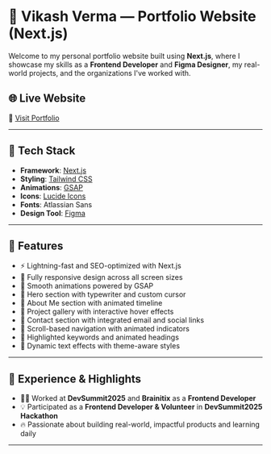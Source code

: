 # 💼 Vikash Verma — Portfolio Website (Next.js)

Welcome to my personal portfolio website built using **Next.js**, where I showcase my skills as a **Frontend Developer** and **Figma Designer**, my real-world projects, and the organizations I've worked with.

## 🌐 Live Website

🔗 [Visit Portfolio](https://www.coderrr.me)

---

## 🧰 Tech Stack

- **Framework**: [Next.js](https://nextjs.org/)
- **Styling**: [Tailwind CSS](https://tailwindcss.com/)
- **Animations**: [GSAP](https://gsap.com/)
- **Icons**: [Lucide Icons](https://lucide.dev/)
- **Fonts**: Atlassian Sans
- **Design Tool**: [Figma](https://figma.com/)

---

## 🚀 Features

- ⚡ Lightning-fast and SEO-optimized with Next.js
- 📱 Fully responsive design across all screen sizes
- 🎨 Smooth animations powered by GSAP
- 👤 Hero section with typewriter and custom cursor
- 🧠 About Me section with animated timeline
- 🧰 Project gallery with interactive hover effects
- 📨 Contact section with integrated email and social links
- 🔗 Scroll-based navigation with animated indicators
- 🎯 Highlighted keywords and animated headings
- 🌈 Dynamic text effects with theme-aware styles

---

## 💼 Experience & Highlights

- 🧑‍💻 Worked at **DevSummit2025** and **Brainitix** as a **Frontend Developer**
- 💡 Participated as a **Frontend Developer & Volunteer** in **DevSummit2025 Hackathon**
- 🔥 Passionate about building real-world, impactful products and learning daily

---